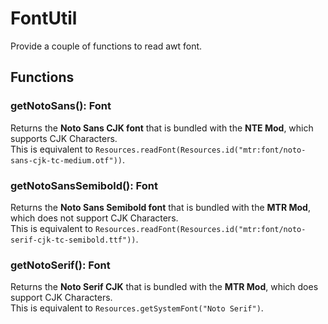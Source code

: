 # FontUtil
Provide a couple of functions to read awt font.  

## Functions
### getNotoSans(): Font
Returns the **Noto Sans CJK font** that is bundled with the **NTE Mod**, which supports CJK Characters.  
This is equivalent to `Resources.readFont(Resources.id("mtr:font/noto-sans-cjk-tc-medium.otf"))`.

### getNotoSansSemibold(): Font
Returns the **Noto Sans Semibold font** that is bundled with the **MTR Mod**, which does not support CJK Characters.  
This is equivalent to `Resources.readFont(Resources.id("mtr:font/noto-serif-cjk-tc-semibold.ttf"))`.

### getNotoSerif(): Font
Returns the **Noto Serif CJK** that is bundled with the **MTR Mod**, which does support CJK Characters.  
This is equivalent to `Resources.getSystemFont("Noto Serif")`.